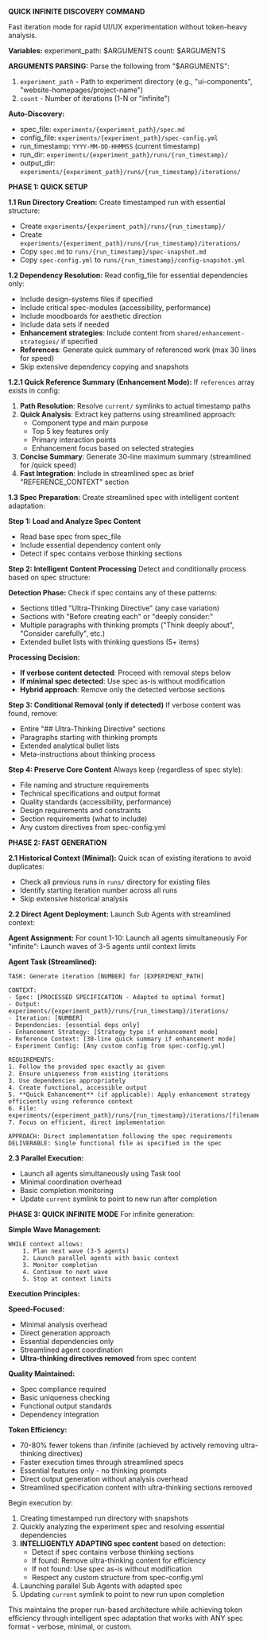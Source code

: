 **QUICK INFINITE DISCOVERY COMMAND**

Fast iteration mode for rapid UI/UX experimentation without token-heavy analysis.

**Variables:**
experiment_path: $ARGUMENTS
count: $ARGUMENTS

**ARGUMENTS PARSING:**
Parse the following from "$ARGUMENTS":
1. `experiment_path` - Path to experiment directory (e.g., "ui-components", "website-homepages/project-name")
2. `count` - Number of iterations (1-N or "infinite")

**Auto-Discovery:**
- spec_file: `experiments/{experiment_path}/spec.md`
- config_file: `experiments/{experiment_path}/spec-config.yml`
- run_timestamp: `YYYY-MM-DD-HHMMSS` (current timestamp)
- run_dir: `experiments/{experiment_path}/runs/{run_timestamp}/`
- output_dir: `experiments/{experiment_path}/runs/{run_timestamp}/iterations/`

**PHASE 1: QUICK SETUP**

**1.1 Run Directory Creation:**
Create timestamped run with essential structure:
- Create `experiments/{experiment_path}/runs/{run_timestamp}/`
- Create `experiments/{experiment_path}/runs/{run_timestamp}/iterations/`
- Copy `spec.md` to `runs/{run_timestamp}/spec-snapshot.md`
- Copy `spec-config.yml` to `runs/{run_timestamp}/config-snapshot.yml`

**1.2 Dependency Resolution:**
Read config_file for essential dependencies only:
- Include design-systems files if specified
- Include critical spec-modules (accessibility, performance)
- Include moodboards for aesthetic direction
- Include data sets if needed
- **Enhancement strategies**: Include content from `shared/enhancement-strategies/` if specified
- **References**: Generate quick summary of referenced work (max 30 lines for speed)
- Skip extensive dependency copying and snapshots

**1.2.1 Quick Reference Summary (Enhancement Mode):**
If `references` array exists in config:
1. **Path Resolution**: Resolve `current/` symlinks to actual timestamp paths
2. **Quick Analysis**: Extract key patterns using streamlined approach:
   - Component type and main purpose
   - Top 5 key features only
   - Primary interaction points
   - Enhancement focus based on selected strategies
3. **Concise Summary**: Generate 30-line maximum summary (streamlined for /quick speed)
4. **Fast Integration**: Include in streamlined spec as brief "REFERENCE_CONTEXT" section

**1.3 Spec Preparation:**
Create streamlined spec with intelligent content adaptation:

**Step 1: Load and Analyze Spec Content**
- Read base spec from spec_file
- Include essential dependency content only
- Detect if spec contains verbose thinking sections

**Step 2: Intelligent Content Processing**
Detect and conditionally process based on spec structure:

**Detection Phase:**
Check if spec contains any of these patterns:
- Sections titled "Ultra-Thinking Directive" (any case variation)
- Sections with "Before creating each" or "deeply consider:"
- Multiple paragraphs with thinking prompts ("Think deeply about", "Consider carefully", etc.)
- Extended bullet lists with thinking questions (5+ items)

**Processing Decision:**
- **If verbose content detected**: Proceed with removal steps below
- **If minimal spec detected**: Use spec as-is without modification
- **Hybrid approach**: Remove only the detected verbose sections

**Step 3: Conditional Removal (only if detected)**
If verbose content was found, remove:
- Entire "## Ultra-Thinking Directive" sections
- Paragraphs starting with thinking prompts
- Extended analytical bullet lists
- Meta-instructions about thinking process

**Step 4: Preserve Core Content**
Always keep (regardless of spec style):
- File naming and structure requirements
- Technical specifications and output format
- Quality standards (accessibility, performance)
- Design requirements and constraints
- Section requirements (what to include)
- Any custom directives from spec-config.yml

**PHASE 2: FAST GENERATION**

**2.1 Historical Context (Minimal):**
Quick scan of existing iterations to avoid duplicates:
- Check all previous runs in `runs/` directory for existing files
- Identify starting iteration number across all runs
- Skip extensive historical analysis

**2.2 Direct Agent Deployment:**
Launch Sub Agents with streamlined context:

**Agent Assignment:**
For count 1-10: Launch all agents simultaneously
For "infinite": Launch waves of 3-5 agents until context limits

**Agent Task (Streamlined):**
```
TASK: Generate iteration [NUMBER] for [EXPERIMENT_PATH]

CONTEXT:
- Spec: [PROCESSED SPECIFICATION - Adapted to optimal format]
- Output: experiments/{experiment_path}/runs/{run_timestamp}/iterations/
- Iteration: [NUMBER]
- Dependencies: [essential deps only]
- Enhancement Strategy: [Strategy type if enhancement mode]
- Reference Context: [30-line quick summary if enhancement mode]
- Experiment Config: [Any custom config from spec-config.yml]

REQUIREMENTS:
1. Follow the provided spec exactly as given
2. Ensure uniqueness from existing iterations
3. Use dependencies appropriately
4. Create functional, accessible output
5. **Quick Enhancement** (if applicable): Apply enhancement strategy efficiently using reference context
6. File: experiments/{experiment_path}/runs/{run_timestamp}/iterations/[filename]
7. Focus on efficient, direct implementation

APPROACH: Direct implementation following the spec requirements
DELIVERABLE: Single functional file as specified in the spec
```

**2.3 Parallel Execution:**
- Launch all agents simultaneously using Task tool
- Minimal coordination overhead
- Basic completion monitoring
- Update `current` symlink to point to new run after completion

**PHASE 3: QUICK INFINITE MODE**
For infinite generation:

**Simple Wave Management:**
```
WHILE context allows:
    1. Plan next wave (3-5 agents)
    2. Launch parallel agents with basic context
    3. Monitor completion
    4. Continue to next wave
    5. Stop at context limits
```

**Execution Principles:**

**Speed-Focused:**
- Minimal analysis overhead
- Direct generation approach
- Essential dependencies only
- Streamlined agent coordination
- **Ultra-thinking directives removed** from spec content

**Quality Maintained:**
- Spec compliance required
- Basic uniqueness checking
- Functional output standards
- Dependency integration

**Token Efficiency:**
- 70-80% fewer tokens than /infinite (achieved by actively removing ultra-thinking directives)
- Faster execution times through streamlined specs
- Essential features only - no thinking prompts
- Direct output generation without analysis overhead
- Streamlined specification content with ultra-thinking sections removed

Begin execution by:
1. Creating timestamped run directory with snapshots
2. Quickly analyzing the experiment spec and resolving essential dependencies
3. **INTELLIGENTLY ADAPTING spec content** based on detection:
   - Detect if spec contains verbose thinking sections
   - If found: Remove ultra-thinking content for efficiency
   - If not found: Use spec as-is without modification
   - Respect any custom structure from spec-config.yml
4. Launching parallel Sub Agents with adapted spec
5. Updating `current` symlink to point to new run upon completion

This maintains the proper run-based architecture while achieving token efficiency through intelligent spec adaptation that works with ANY spec format - verbose, minimal, or custom.